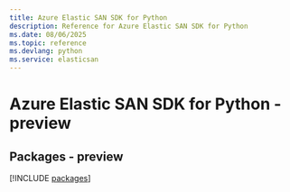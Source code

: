 ```yaml
---
title: Azure Elastic SAN SDK for Python
description: Reference for Azure Elastic SAN SDK for Python
ms.date: 08/06/2025
ms.topic: reference
ms.devlang: python
ms.service: elasticsan
---
```

# Azure Elastic SAN SDK for Python - preview
## Packages - preview
[!INCLUDE [packages](elastic-san-index.md)]